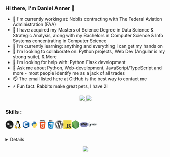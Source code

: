 ### Hi there, I'm Daniel Anner 👋

- 💼 I'm currently working at: Noblis contracting with The Federal Aviation Administration (FAA)
- 🔭 I have acquired my Masters of Science Degree in Data Science & Strategic Analysis, along with my Bachelors in Computer Science & Info Systems concentrating in Computer Science
- 🌱 I’m currently learning: anything and everything I can get my hands on
- 👯 I’m looking to collaborate on: Python projects, Web Dev (Angular is my strong suite), & More
- 🤔 I’m looking for help with: Python Flask development
- 💬 Ask me about Python, Web-development, JavaScript/TypeScript and more - most people identify me as a jack of all trades
- 📫 The email listed here at GitHub is the best way to contact me
- ⚡ Fun fact: Rabbits make great pets, I have 2!

<p align="center">
  <a href="https://github.com/danner26">
    <img src="https://github-readme-stats.vercel.app/api?username=danner26&count_private=true&show_icons=true&title_color=2BFFF1&icon_color=2BFFF1&text_color=ffffff&bg_color=000000" />
  </a>
  <a href="https://github.com/danner26">
    <img src="https://github-readme-stats.vercel.app/api/top-langs/?username=danner26&layout=compact&title_color=2BFFF1&icon_color=2BFFF1&text_color=ffffff&bg_color=000000" />
  </a>
</p>

### Skills : <br/>

<img align="left" alt="Terminal" width="26px" src="https://raw.githubusercontent.com/github/explore/80688e429a7d4ef2fca1e82350fe8e3517d3494d/topics/terminal/terminal.png" />
<img align="left" alt="Linux" width="26px" src="https://raw.githubusercontent.com/github/explore/80688e429a7d4ef2fca1e82350fe8e3517d3494d/topics/linux/linux.png"/>
<img align="left" alt="c" width="26px" src="https://raw.githubusercontent.com/github/explore/80688e429a7d4ef2fca1e82350fe8e3517d3494d/topics/c/c.png" />
<img align="left" alt="Python" width="26px" src="https://raw.githubusercontent.com/github/explore/80688e429a7d4ef2fca1e82350fe8e3517d3494d/topics/python/python.png" />
<img align="left" alt="HTML5" width="26px" src="https://raw.githubusercontent.com/github/explore/80688e429a7d4ef2fca1e82350fe8e3517d3494d/topics/html/html.png" />
<img align="left" alt="CSS3" width="26px" src="https://raw.githubusercontent.com/github/explore/80688e429a7d4ef2fca1e82350fe8e3517d3494d/topics/css/css.png" />
<img align="left" alt="wordpresws" width="26px" src="https://raw.githubusercontent.com/github/explore/80688e429a7d4ef2fca1e82350fe8e3517d3494d/topics/wordpress/wordpress.png" />
<img align="left" alt="JavaScript" width="26px" src="https://raw.githubusercontent.com/github/explore/80688e429a7d4ef2fca1e82350fe8e3517d3494d/topics/javascript/javascript.png" />
<img align="left" alt="Node.js" width="26px" src="https://raw.githubusercontent.com/github/explore/80688e429a7d4ef2fca1e82350fe8e3517d3494d/topics/nodejs/nodejs.png" />
<img align="left" alt="php" width="26px" src="https://raw.githubusercontent.com/github/explore/ccc16358ac4530c6a69b1b80c7223cd2744dea83/topics/php/php.png" />
<img align="left" alt="bash" width="26px" src="https://raw.githubusercontent.com/github/explore/80688e429a7d4ef2fca1e82350fe8e3517d3494d/topics/bash/bash.png" />

<br/>
<br/>
<br/>
<details>
  <p align="center">
    <a href="https://github.com/danner26">
      <img src="http://github-profile-summary-cards.vercel.app/api/cards/profile-details?username=danner26&theme=transparent" />
    </a><br/>
    <a href="https://github.com/danner26">
      <img src="https://github-readme-streak-stats.herokuapp.com/?user=danner26&hide_border=true&card_width=338&theme=transparent" />
    </a>
    <a href="https://github.com/danner26">
      <img src="http://github-profile-summary-cards.vercel.app/api/cards/stats?username=danner26&theme=transparent" />
    </a><br/>
    <a href="https://github.com/danner26">
      <img src="https://github-readme-stats.vercel.app/api/top-langs/?username=danner26&theme=transparent&langs_count=10&hide=jupyter%20notebook,makefile,batchfile,css,html,r,scss" />
    </a>
  </p>
</details>

<p align="center">
  <a href="https://github.com/danner26">
    <img src="https://komarev.com/ghpvc/?username=danner26&color=yellow&style=for-the-badge)" />
  </a>
</p>
